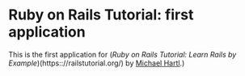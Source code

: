 # Ruby on Rails Tutorial: first application

This is the first application for (*Ruby on Rails Tutorial: Learn Rails by Example*)(https:://railstutorial.org/) by [Michael Hartl](http://michaelhartl.com/).)